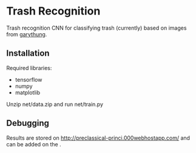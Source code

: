 # Trash Recognition
Trash recognition CNN for classifying trash (currently) based on images from [garythung](https://github.com/garythung/trashnet).

## Installation
Required libraries:
- tensorflow
- numpy
- matplotlib

Unzip net/data.zip and run net/train.py

## Debugging
Results are stored on http://preclassical-princi.000webhostapp.com/ and can be added on the [](http://preclassical-princi.000webhostapp.com/api).